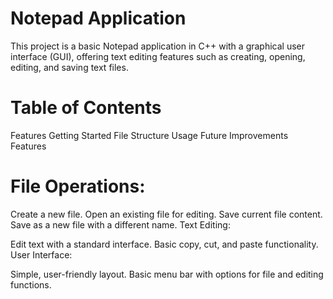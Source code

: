 # Notepad Application

This project is a basic Notepad application in C++ with a graphical user interface (GUI), offering text editing features such as creating, opening, editing, and saving text files.

# Table of Contents

Features
Getting Started
File Structure
Usage
Future Improvements
Features

# File Operations:

Create a new file.
Open an existing file for editing.
Save current file content.
Save as a new file with a different name.
Text Editing:

Edit text with a standard interface.
Basic copy, cut, and paste functionality.
User Interface:

Simple, user-friendly layout.
Basic menu bar with options for file and editing functions.
